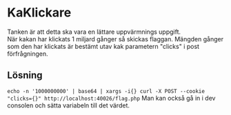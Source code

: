 # KaKlickare
Tanken är att detta ska vara en lättare uppvärmnings uppgift. <br>
När kakan har klickats 1 miljard gånger så skickas flaggan. Mängden gånger som den har klickats är bestämt utav kak parametern "clicks" i post förfrågningen. <br>

## Lösning
`echo -n '1000000000' | base64 | xargs -i{} curl -X POST --cookie "clicks={}" http://localhost:40026/flag.php`
Man kan också gå in i dev consolen och sätta variabeln till det värdet.
